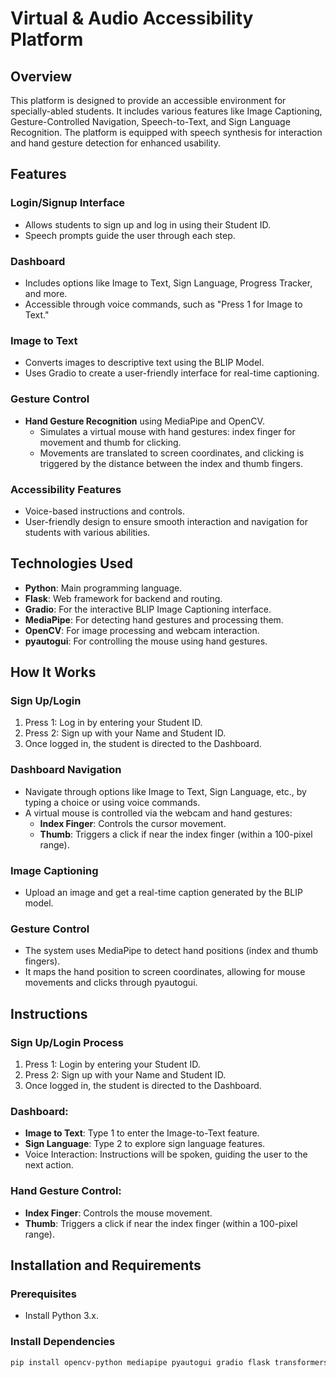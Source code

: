 # Virtual & Audio Accessibility Platform

## Overview

This platform is designed to provide an accessible environment for specially-abled students. It includes various features like Image Captioning, Gesture-Controlled Navigation, Speech-to-Text, and Sign Language Recognition. The platform is equipped with speech synthesis for interaction and hand gesture detection for enhanced usability.

## Features

### Login/Signup Interface
- Allows students to sign up and log in using their Student ID.
- Speech prompts guide the user through each step.

### Dashboard
- Includes options like Image to Text, Sign Language, Progress Tracker, and more.
- Accessible through voice commands, such as "Press 1 for Image to Text."

### Image to Text
- Converts images to descriptive text using the BLIP Model.
- Uses Gradio to create a user-friendly interface for real-time captioning.

### Gesture Control
- **Hand Gesture Recognition** using MediaPipe and OpenCV.
  - Simulates a virtual mouse with hand gestures: index finger for movement and thumb for clicking.
  - Movements are translated to screen coordinates, and clicking is triggered by the distance between the index and thumb fingers.

### Accessibility Features
- Voice-based instructions and controls.
- User-friendly design to ensure smooth interaction and navigation for students with various abilities.

## Technologies Used
- **Python**: Main programming language.
- **Flask**: Web framework for backend and routing.
- **Gradio**: For the interactive BLIP Image Captioning interface.
- **MediaPipe**: For detecting hand gestures and processing them.
- **OpenCV**: For image processing and webcam interaction.
- **pyautogui**: For controlling the mouse using hand gestures.

## How It Works

### Sign Up/Login
1. Press 1: Log in by entering your Student ID.
2. Press 2: Sign up with your Name and Student ID.
3. Once logged in, the student is directed to the Dashboard.

### Dashboard Navigation
- Navigate through options like Image to Text, Sign Language, etc., by typing a choice or using voice commands.
- A virtual mouse is controlled via the webcam and hand gestures:
  - **Index Finger**: Controls the cursor movement.
  - **Thumb**: Triggers a click if near the index finger (within a 100-pixel range).

### Image Captioning
- Upload an image and get a real-time caption generated by the BLIP model.

### Gesture Control
- The system uses MediaPipe to detect hand positions (index and thumb fingers).
- It maps the hand position to screen coordinates, allowing for mouse movements and clicks through pyautogui.

## Instructions

### Sign Up/Login Process
1. Press 1: Login by entering your Student ID.
2. Press 2: Sign up with your Name and Student ID.
3. Once logged in, the student is directed to the Dashboard.

### Dashboard:
- **Image to Text**: Type 1 to enter the Image-to-Text feature.
- **Sign Language**: Type 2 to explore sign language features.
- Voice Interaction: Instructions will be spoken, guiding the user to the next action.

### Hand Gesture Control:
- **Index Finger**: Controls the mouse movement.
- **Thumb**: Triggers a click if near the index finger (within a 100-pixel range).

## Installation and Requirements

### Prerequisites
- Install Python 3.x.

### Install Dependencies
```bash
pip install opencv-python mediapipe pyautogui gradio flask transformers

